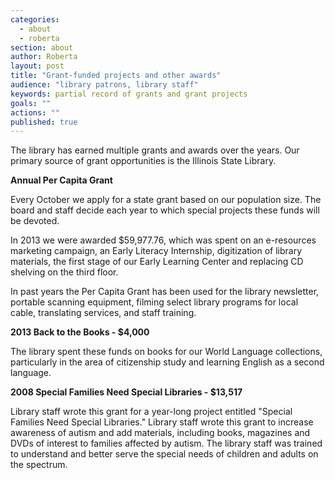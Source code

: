 ```yaml
---
categories: 
  - about
  - roberta
section: about
author: Roberta
layout: post
title: "Grant-funded projects and other awards"
audience: "library patrons, library staff"
keywords: partial record of grants and grant projects
goals: ""
actions: ""
published: true
---
```


The library has earned multiple grants and awards over the years. Our primary source of grant opportunities is the Illinois State Library.

**Annual Per Capita Grant**

Every October we apply for a state grant based on our population size. The board and staff decide each year to which special projects these funds will be devoted.

In 2013 we were awarded $59,977.76, which was spent on an e-resources marketing campaign, an Early Literacy Internship, digitization of library materials, the first stage of our Early Learning Center and replacing CD shelving on the third floor.

In past years the Per Capita Grant has been used for the library newsletter, portable scanning equipment, filming select library programs for local cable, translating services, and staff training.


**2013 Back to the Books - $4,000**

The library spent these funds on books for our World Language collections, particularly in the area of citizenship study and learning English as a second language.


**2008 Special Families Need Special Libraries - $13,517**

Library staff wrote this grant for a year-long project entitled "Special Families Need Special Libraries." Library staff wrote this grant to increase awareness of autism and add materials, including books, magazines and DVDs of interest to families affected by autism. The library staff was trained to understand and better serve the special needs of children and adults on the spectrum.

